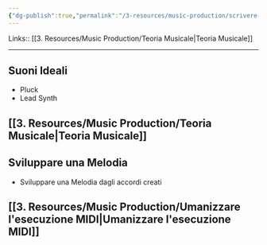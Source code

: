```yaml
---
{"dg-publish":true,"permalink":"/3-resources/music-production/scrivere-una-melodia/"}
---
```


Links:: [[3. Resources/Music Production/Teoria Musicale\|Teoria Musicale]]

---

## Suoni Ideali

- Pluck
- Lead Synth

## [[3. Resources/Music Production/Teoria Musicale\|Teoria Musicale]]


## Sviluppare una Melodia

- Sviluppare una Melodia dagli accordi creati

## [[3. Resources/Music Production/Umanizzare l'esecuzione MIDI\|Umanizzare l'esecuzione MIDI]]


